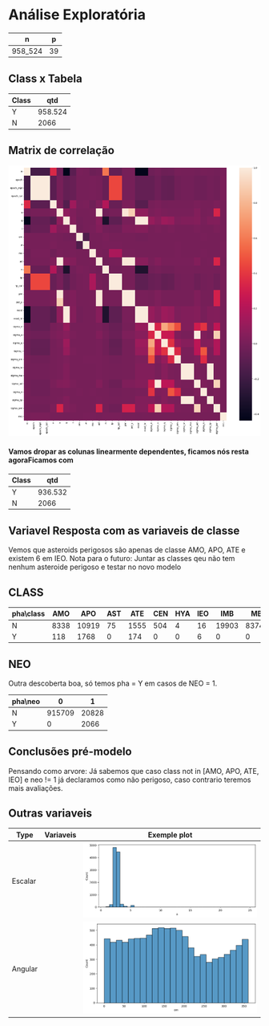 # Análise Exploratória

| n       | p   |
| ------- | --- |
| 958_524 | 39  |

## Class x Tabela

| Class | qtd     |
| ----- | ------- |
| Y     | 958.524 |
| N     | 2066    |

## Matrix de correlação

![images/output_7_1.png](images/output_7_1.png)

#### Vamos dropar as colunas linearmente dependentes, ficamos nós resta agoraFicamos com

| Class | qtd     |
| ----- | ------- |
| Y     | 936.532 |
| N     | 2066    |

## Variavel Resposta com as variaveis de classe

Vemos que asteroids perigosos são apenas de classe AMO, APO, ATE e existem 6 em IEO.
Nota para o futuro: Juntar as classes qeu não tem nenhum asteroide perigoso e testar no novo modelo

## CLASS

| pha\class | AMO  | APO   | AST | ATE  | CEN | HYA | IEO | IMB   | MBA    | MCA   | OMB   | TJN  | TNO  |
| --------- | ---- | ----- | --- | ---- | --- | --- | --- | ----- | ------ | ----- | ----- | ---- | ---- |
| N         | 8338 | 10919 | 75  | 1555 | 504 | 4   | 16  | 19903 | 837430 | 18356 | 27815 | 8160 | 3462 |
| Y         | 118  | 1768  | 0   | 174  | 0   | 0   | 6   | 0     | 0      | 0     | 0     | 0    | 0    |

## NEO

Outra descoberta boa, só temos pha = Y em casos de NEO = 1.

| pha\neo | 0      | 1     |
| ------- | ------ | ----- |
| N       | 915709 | 20828 |
| Y       | 0      | 2066  |

## Conclusões pré-modelo

Pensando como arvore:
Já sabemos que caso class not in [AMO, APO, ATE, IEO] e neo != 1 já declaramos como não perigoso, caso contrario teremos mais avaliações.

## Outras variaveis

| Type    | Variaveis | Exemple plot                                     |
| ------- | --------- | ------------------------------------------------ |
| Escalar |           | ![images/output_9_1.png](images/output_9_1.png)  |
| Angular |           | ![images/output_9_1.png](images/output_10_1.png) |
